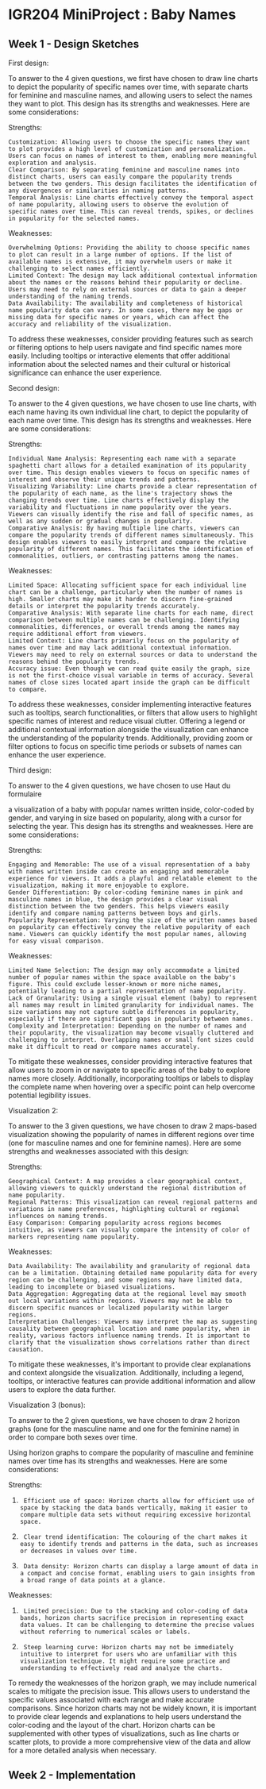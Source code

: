 # IGR204 MiniProject : Baby Names

## Week 1 - Design Sketches

First design:

To answer to the 4 given questions, we first have chosen to draw line charts to depict the popularity of specific names over time, with separate charts for feminine and masculine names, and allowing users to select the names they want to plot. This design has its strengths and weaknesses. Here are some considerations:

Strengths:

    Customization: Allowing users to choose the specific names they want to plot provides a high level of customization and personalization. Users can focus on names of interest to them, enabling more meaningful exploration and analysis.
    Clear Comparison: By separating feminine and masculine names into distinct charts, users can easily compare the popularity trends between the two genders. This design facilitates the identification of any divergences or similarities in naming patterns.
    Temporal Analysis: Line charts effectively convey the temporal aspect of name popularity, allowing users to observe the evolution of specific names over time. This can reveal trends, spikes, or declines in popularity for the selected names.

Weaknesses:

    Overwhelming Options: Providing the ability to choose specific names to plot can result in a large number of options. If the list of available names is extensive, it may overwhelm users or make it challenging to select names efficiently.
    Limited Context: The design may lack additional contextual information about the names or the reasons behind their popularity or decline. Users may need to rely on external sources or data to gain a deeper understanding of the naming trends.
    Data Availability: The availability and completeness of historical name popularity data can vary. In some cases, there may be gaps or missing data for specific names or years, which can affect the accuracy and reliability of the visualization.

To address these weaknesses, consider providing features such as search or filtering options to help users navigate and find specific names more easily. Including tooltips or interactive elements that offer additional information about the selected names and their cultural or historical significance can enhance the user experience.

Second design:

To answer to the 4 given questions, we have chosen to use line charts, with each name having its own individual line chart, to depict the popularity of each name over time. This design has its strengths and weaknesses. Here are some considerations:

Strengths:

    Individual Name Analysis: Representing each name with a separate spaghetti chart allows for a detailed examination of its popularity over time. This design enables viewers to focus on specific names of interest and observe their unique trends and patterns.
    Visualizing Variability: Line charts provide a clear representation of the popularity of each name, as the line's trajectory shows the changing trends over time. Line charts effectively display the variability and fluctuations in name popularity over the years. Viewers can visually identify the rise and fall of specific names, as well as any sudden or gradual changes in popularity.
    Comparative Analysis: By having multiple line charts, viewers can compare the popularity trends of different names simultaneously. This design enables viewers to easily interpret and compare the relative popularity of different names. This facilitates the identification of commonalities, outliers, or contrasting patterns among the names.

Weaknesses:

    Limited Space: Allocating sufficient space for each individual line chart can be a challenge, particularly when the number of names is high. Smaller charts may make it harder to discern fine-grained details or interpret the popularity trends accurately.
    Comparative Analysis: With separate line charts for each name, direct comparison between multiple names can be challenging. Identifying commonalities, differences, or overall trends among the names may require additional effort from viewers.
    Limited Context: Line charts primarily focus on the popularity of names over time and may lack additional contextual information. Viewers may need to rely on external sources or data to understand the reasons behind the popularity trends.
    Accuracy issue: Even though we can read quite easily the graph, size is not the first-choice visual variable in terms of accuracy. Several names of close sizes located apart inside the graph can be difficult to compare.

 To address these weaknesses, consider implementing interactive features such as tooltips, search functionalities, or filters that allow users to highlight specific names of interest and reduce visual clutter. Offering a legend or additional contextual information alongside the visualization can enhance the understanding of the popularity trends. Additionally, providing zoom or filter options to focus on specific time periods or subsets of names can enhance the user experience.

 

Third design:

To answer to the 4 given questions, we have chosen to use Haut du formulaire

 a visualization of a baby with popular names written inside, color-coded by gender, and varying in size based on popularity, along with a cursor for selecting the year. This design has its strengths and weaknesses. Here are some considerations:

Strengths:

    Engaging and Memorable: The use of a visual representation of a baby with names written inside can create an engaging and memorable experience for viewers. It adds a playful and relatable element to the visualization, making it more enjoyable to explore.
    Gender Differentiation: By color-coding feminine names in pink and masculine names in blue, the design provides a clear visual distinction between the two genders. This helps viewers easily identify and compare naming patterns between boys and girls.
    Popularity Representation: Varying the size of the written names based on popularity can effectively convey the relative popularity of each name. Viewers can quickly identify the most popular names, allowing for easy visual comparison.

Weaknesses:

    Limited Name Selection: The design may only accommodate a limited number of popular names within the space available on the baby's figure. This could exclude lesser-known or more niche names, potentially leading to a partial representation of name popularity.
    Lack of Granularity: Using a single visual element (baby) to represent all names may result in limited granularity for individual names. The size variations may not capture subtle differences in popularity, especially if there are significant gaps in popularity between names.
    Complexity and Interpretation: Depending on the number of names and their popularity, the visualization may become visually cluttered and challenging to interpret. Overlapping names or small font sizes could make it difficult to read or compare names accurately.

To mitigate these weaknesses, consider providing interactive features that allow users to zoom in or navigate to specific areas of the baby to explore names more closely. Additionally, incorporating tooltips or labels to display the complete name when hovering over a specific point can help overcome potential legibility issues.

                                                              

Visualization 2:

To answer to the 3 given questions, we have chosen to draw 2 maps-based visualization showing the popularity of names in different regions over time (one for masculine names and one for feminine names).  Here are some strengths and weaknesses associated with this design:

Strengths:

    Geographical Context: A map provides a clear geographical context, allowing viewers to quickly understand the regional distribution of name popularity.
    Regional Patterns: This visualization can reveal regional patterns and variations in name preferences, highlighting cultural or regional influences on naming trends.
    Easy Comparison: Comparing popularity across regions becomes intuitive, as viewers can visually compare the intensity of color of markers representing name popularity.

Weaknesses:

    Data Availability: The availability and granularity of regional data can be a limitation. Obtaining detailed name popularity data for every region can be challenging, and some regions may have limited data, leading to incomplete or biased visualizations.
    Data Aggregation: Aggregating data at the regional level may smooth out local variations within regions. Viewers may not be able to discern specific nuances or localized popularity within larger regions.
    Interpretation Challenges: Viewers may interpret the map as suggesting causality between geographical location and name popularity, when in reality, various factors influence naming trends. It is important to clarify that the visualization shows correlations rather than direct causation.

To mitigate these weaknesses, it's important to provide clear explanations and context alongside the visualization. Additionally, including a legend, tooltips, or interactive features can provide additional information and allow users to explore the data further.

 

Visualization 3 (bonus):

To answer to the 2 given questions, we have chosen to draw 2 horizon graphs (one for the masculine name and one for the feminine name) in order to compare both sexes over time.

Using horizon graphs to compare the popularity of masculine and feminine names over time has its strengths and weaknesses. Here are some considerations:

Strengths:

1.      Efficient use of space: Horizon charts allow for efficient use of space by stacking the data bands vertically, making it easier to compare multiple data sets without requiring excessive horizontal space.

2.      Clear trend identification: The colouring of the chart makes it easy to identify trends and patterns in the data, such as increases or decreases in values over time.

3.      Data density: Horizon charts can display a large amount of data in a compact and concise format, enabling users to gain insights from a broad range of data points at a glance.

Weaknesses:

1.      Limited precision: Due to the stacking and color-coding of data bands, horizon charts sacrifice precision in representing exact data values. It can be challenging to determine the precise values without referring to numerical scales or labels.

2.      Steep learning curve: Horizon charts may not be immediately intuitive to interpret for users who are unfamiliar with this visualization technique. It might require some practice and understanding to effectively read and analyze the charts.

To remedy the weaknesses of the horizon graph, we may include numerical scales to mitigate the precision issue. This allows users to understand the specific values associated with each range and make accurate comparisons. Since horizon charts may not be widely known, it is important to provide clear legends and explanations to help users understand the color-coding and the layout of the chart. Horizon charts can be supplemented with other types of visualizations, such as line charts or scatter plots, to provide a more comprehensive view of the data and allow for a more detailed analysis when necessary.

## Week 2 - Implementation
